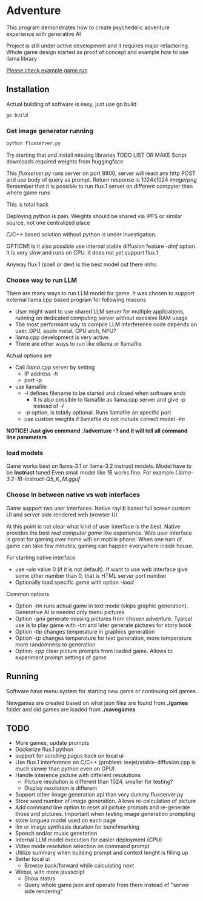 # Adventure

This program demonstrates how to create psychedelic adventure experience with generative AI

Project is still under active development and it requires major refactoring. Whole game design started as proof of concept and example how to use llama library

[Please check example game run](https://smallpdf.com/file#s=544c875d-a258-4987-a323-d34f4dc27f28)

## Installation

Actual building of software is easy, just use go build
~~~ sh
go build
~~~




### Get image generator running

~~~ sh
python fluxserver.py
~~~

Try starting that and install missing libraries
TODO LIST OR MAKE 
Script downloads required weights from huggingface

This *fluxserver.py* runs server on port 8800, server will react any http POST and use body of query as prompt. Return response is 1024x1024  *image/png*
Remember that it is possible to run flux.1 server on different compyter than where game runs

This is total hack

Deploying python is pain. Weights should be shared via IPFS or similar source, not one centralized place

C/C++ based solution without python is under investigation.

OPTION!!
Is it also possible use internal stable diffusion feature *-dmf* option. It is very slow and runs on CPU.
It does not yet support flux.1

Anyway flux.1 (snell or dev) is the best model out there imho

### Choose way to run LLM

There are many ways to run LLM model for game. It was chosen to support external llama.cpp based program for following reasons
- User might want to use shared LLM server for multiple applications, running on dedicated computing server without exessive RAM usage
- The most performant way to compile LLM interference code depends on user. GPU, apple metal, CPU arch, NPU?
- llama.cpp development is very active.
- There are other ways to run like ollama or llamafile

Actual options are
- Call *llama.cpp* server by setting
    - IP address *-h*
    - port *-p* 
- use llamafile
    - *-l* defines filename to be started and closed when software ends
        - It is also possible to llamafile as llama.cpp server and give *-p* instead of *-l*
    - *-p* option, is totally optional. Runs llamafile on specific port
    - use custom weights if llamafile do not include correct model *-lm*

**NOTICE! Just give command  ./adventure -? and it will tell all command line parameters**


### load models

Game works best on  llama-3.1 or llama-3.2 instruct models. Model have to be **Instruct** tuned
Even small model like 1B works fine. For example *Llama-3.2-1B-Instruct-Q5_K_M.gguf*

### Choose in between native vs web interfaces

Game support two user interfaces. Native raylib based full screen custom UI and server side rendered web browser UI.

At this point is not clear what kind of user interface is the best. Native provides the best *real computer game* like experience.
Web user interface is great for gaming over home wifi on mobile phone. When one turn of game can take few minutes, gaming can happen everywhere inside house.

For starting native interface
- use *-uip* value 0 (if it is not default). If want to use web interface give some other number than 0, that is HTML server port number
- Optionally load specific game with option *-load*



Common options
- Option *-tm* runs actual game in text mode (skips graphic generation). Generative AI is needed only menu pictures
- Option *-gmi* generate missing pictures from chosen adventure. Typical use is to play game with *-tm* and later generate pictures for story book
- Option *-tip* changes temperature in graphics generation
- Option *-tp* changes temperature for text generation, more temperature more randomness to generation
- Option *-rpp* clear picture prompts from loaded game. Allows to experiment prompt settings of game

## Running

Software have menu system for starting new game or continuing old games.

Newgames are created based on what json files are found from **./games** folder and old games are loaded from **./savegames**

## TODO

- More games, update prompts
- Dockerize flux.1 python
- support for scrolling pages back on local ui
- Use flux.1 interference on C/C++ (problem: leejet/stable-diffusion.cpp is much slower than python even on GPU)
- Handle interence picture with different resolutions
    - Picture resolution is different than 1024, smaller for testing?
    - Display resolution is different
- Support other image generation api than very dummy fluxserver.py 
- Store seed number of image generation. Allows re-calculation of picture
- Add command line option to reset all picture prompts and re-generate those and pictures. Important when testing image generation prompting
- store languea model used on each page
- llm or image synthesis duration for benchmarking
- Speech and/or music generation
- Internal LLM model execution for easier deployment (CPU)
- Video mode resolution selection on command prompt
- Utilize summary when building prompt and context lenght is filling up
- Better local ui
    - Browse back/forward while calculating next
- Webui, with more javascript
    - Show status
    - Query whole game json and operate from there instead of "server side rendering"


